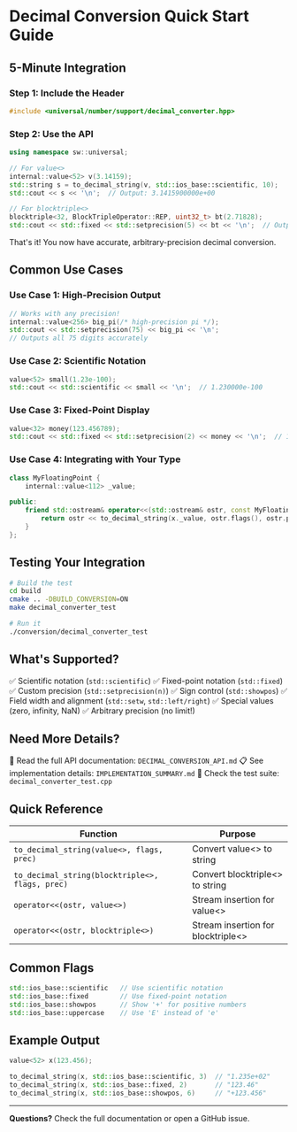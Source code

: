 # Decimal Conversion Quick Start Guide

## 5-Minute Integration

### Step 1: Include the Header

```cpp
#include <universal/number/support/decimal_converter.hpp>
```

### Step 2: Use the API

```cpp
using namespace sw::universal;

// For value<>
internal::value<52> v(3.14159);
std::string s = to_decimal_string(v, std::ios_base::scientific, 10);
std::cout << s << '\n';  // Output: 3.1415900000e+00

// For blocktriple<>
blocktriple<32, BlockTripleOperator::REP, uint32_t> bt(2.71828);
std::cout << std::fixed << std::setprecision(5) << bt << '\n';  // Output: 2.71828
```

That's it! You now have accurate, arbitrary-precision decimal conversion.

## Common Use Cases

### Use Case 1: High-Precision Output

```cpp
// Works with any precision!
internal::value<256> big_pi(/* high-precision pi */);
std::cout << std::setprecision(75) << big_pi << '\n';
// Outputs all 75 digits accurately
```

### Use Case 2: Scientific Notation

```cpp
value<52> small(1.23e-100);
std::cout << std::scientific << small << '\n';  // 1.230000e-100
```

### Use Case 3: Fixed-Point Display

```cpp
value<32> money(123.456789);
std::cout << std::fixed << std::setprecision(2) << money << '\n';  // 123.46
```

### Use Case 4: Integrating with Your Type

```cpp
class MyFloatingPoint {
    internal::value<112> _value;

public:
    friend std::ostream& operator<<(std::ostream& ostr, const MyFloatingPoint& x) {
        return ostr << to_decimal_string(x._value, ostr.flags(), ostr.precision());
    }
};
```

## Testing Your Integration

```bash
# Build the test
cd build
cmake .. -DBUILD_CONVERSION=ON
make decimal_converter_test

# Run it
./conversion/decimal_converter_test
```

## What's Supported?

✅ Scientific notation (`std::scientific`)
✅ Fixed-point notation (`std::fixed`)
✅ Custom precision (`std::setprecision(n)`)
✅ Sign control (`std::showpos`)
✅ Field width and alignment (`std::setw`, `std::left/right`)
✅ Special values (zero, infinity, NaN)
✅ Arbitrary precision (no limit!)

## Need More Details?

📖 Read the full API documentation: `DECIMAL_CONVERSION_API.md`
📋 See implementation details: `IMPLEMENTATION_SUMMARY.md`
🔬 Check the test suite: `decimal_converter_test.cpp`

## Quick Reference

| Function | Purpose |
|----------|---------|
| `to_decimal_string(value<>, flags, prec)` | Convert value<> to string |
| `to_decimal_string(blocktriple<>, flags, prec)` | Convert blocktriple<> to string |
| `operator<<(ostr, value<>)` | Stream insertion for value<> |
| `operator<<(ostr, blocktriple<>)` | Stream insertion for blocktriple<> |

## Common Flags

```cpp
std::ios_base::scientific   // Use scientific notation
std::ios_base::fixed        // Use fixed-point notation
std::ios_base::showpos      // Show '+' for positive numbers
std::ios_base::uppercase    // Use 'E' instead of 'e'
```

## Example Output

```cpp
value<52> x(123.456);

to_decimal_string(x, std::ios_base::scientific, 3)  // "1.235e+02"
to_decimal_string(x, std::ios_base::fixed, 2)       // "123.46"
to_decimal_string(x, std::ios_base::showpos, 6)     // "+123.456"
```

---

**Questions?** Check the full documentation or open a GitHub issue.
